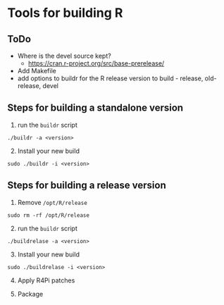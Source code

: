 # Tools for building R

## ToDo

* Where is the devel source kept?
    - https://cran.r-project.org/src/base-prerelease/
* Add Makefile
* add options to buildr for the R release version to build - release, old-release, devel


## Steps for building a standalone version

1. run the `buildr` script

```
./buildr -a <version>
```

2. Install your new build

```
sudo ./buildr -i <version>
```

## Steps for building a release version

1. Remove `/opt/R/release`

```
sudo rm -rf /opt/R/release
```

2. run the `buildr` script

```
./buildrelase -a <version>
```

3. Install your new build

```
sudo ./buildrelase -i <version>
```

4. Apply R4Pi patches

5. Package

